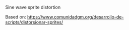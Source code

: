 Sine wave sprite distortion

Based on:
https://www.comunidadgm.org/desarrollo-de-scripts/distorsionar-sprites/
